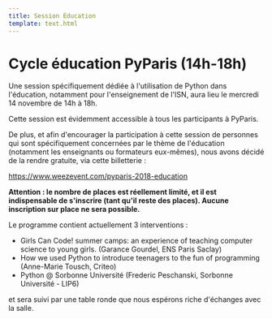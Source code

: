 ```yaml
---
title: Session Éducation
template: text.html
---
```


# Cycle éducation PyParis (14h-18h)

Une session spécifiquement dédiée à l'utilisation de Python dans l'éducation, notamment pour l'enseignement de l'ISN, aura lieu le mercredi 14 novembre de 14h à 18h.

Cette session est évidemment accessible à tous les participants à PyParis.

De plus, et afin d'encourager la participation à cette session de personnes qui sont spécifiquement concernées par le thème de l'éducation (notamment les enseignants ou formateurs eux-mêmes), nous avons décidé de la rendre gratuite, via cette billetterie :

https://www.weezevent.com/pyparis-2018-education

**Attention : le nombre de places est réellement limité, et il est indispensable de s'inscrire (tant qu'il reste des places). Aucune inscription sur place ne sera possible.**

Le programme contient actuellement 3 interventions :

- Girls Can Code! summer camps: an experience of teaching computer science to young girls. (Garance Gourdel, ENS Paris Saclay)
- How we used Python to introduce teenagers to the fun of programming (Anne-Marie Tousch, Criteo)
- Python @ Sorbonne Université (Frederic Peschanski, Sorbonne Université - LIP6)

et sera suivi par une table ronde que nous espérons riche d'échanges avec la salle.
